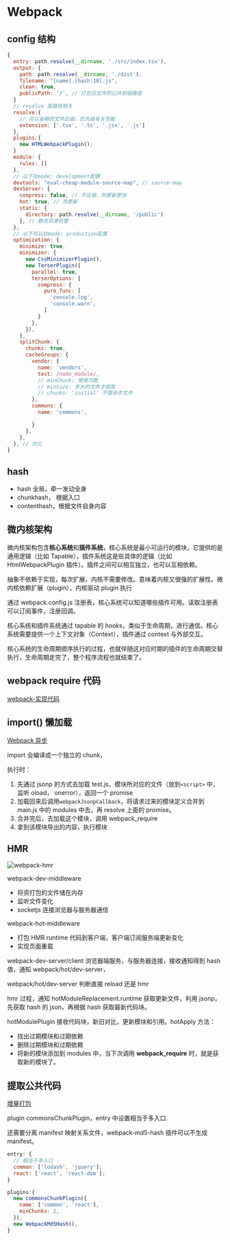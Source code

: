 # Webpack

## config 结构

```js
{
  entry: path.resolve(__dirname, './src/index.tsx'),
  output: {
    path: path.resolve(__dirname, './dist'),
    filename: "[name].[hash:10].js",
    clean: true,
    publicPath: '/', // 打包后文件的公共前缀路径
  }
  // resolve 是路径相关
  resolve:{
    // 可以省略的文件后缀，优先级有关性能
    extension: ['.tsx', '.ts', '.jsx', '.js']
  },
  plugins:{
    new HTMLWebpackPlugin();
  }
  module: {
    rules: []
  },
  // 以下在mode: development配置
  devtools: "eval-cheap-module-source-map", // source-map
  devServer: {
    conpress: false, // 不压缩，热更新更快
    hot: true, // 热更新
    static: {
      directory: path.resolve(__dirname, '/public')
    }, // 静态资源托管
  },
  // 以下可以在mode: production配置
  optimization: {
    minimize: true,
    minimizer: {
      new CssMinimizerPlugin(),
      new TerserPlugin({
        parallel: true,
        terserOptions: {
          compress: {
            pure_func: [
              'console.log',
              'console.warn',
            ]
          }
        },
      }),
    },
    splitChunk: {
      chunks: true,
      cacheGroups: {
        vendor: {
          name: 'vendors',
          test: /node_module/,
          // minChunk: 使用次数
          // minSize: 多大的文件才提取
          // chunks: 'initial' 不管异步文件
        },
        commons: {
          name: 'commons',

        }
      },
    },
  }, // 优化
}
```

## hash

- hash 全局，牵一发动全身
- chunkhash， 根据入口
- contenthash，根据文件自身内容

## 微内核架构

微内核架构包含**核心系统**和**插件系统**，核心系统是最小可运行的模块，它提供的是通用逻辑（比如 Tapable），插件系统这是些具体的逻辑（比如 HtmlWebpackPlugin 插件）。插件之间可以相互独立，也可以互相依赖。

抽象不依赖于实现，每次扩展，内核不需要修改。意味着内核又很强的扩展性。微内核依赖扩展（plugin），内核驱动 plugin 执行

通过 webpack.config.js 注册表，核心系统可以知道哪些插件可用。读取注册表可以订阅事件，注册回调。

核心系统和插件系统通过 tapable 的 hooks，类似于生命周期，进行通信。核心系统需要提供一个上下文对象（Context），插件通过 context 与外部交互。

核心系统的生命周期顺序执行的过程，也就伴随这对应时期的插件的生命周期交替执行，生命周期走完了，整个程序流程也就结束了。

## webpack require 代码

[webpack-实现代码](/js/模块化.html#webpack-实现代码)

## import() 懒加载

[Webpack 异步](https://blog.csdn.net/qq_41581588/article/details/129177089)

import 会编译成一个独立的 chunk，

执行时：

1. 先通过 jsonp 的方式去加载 test.js，模块所对应的文件（放到`<script>` 中， 监听 oload， onerror），返回一个 promise
2. 加载回来后调用`webpackJsonpCallback`，将请求过来的模块定义合并到 main.js 中的 modules 中去，再 resolve 上面的 promise。
3. 合并完后，去加载这个模块，调用 webpack_require
4. 拿到该模块导出的内容，执行模块

## HMR

![webpack-hmr](/images/webpack-hmr.png)

webpack-dev-middleware

- 将资打包的文件储在内存
- 监听文件变化
- socketjs 连接浏览器与服务器通信

webpack-hot-middleware

- 打包 HMR runtime 代码到客户端，客户端订阅服务端更新变化
- 实现页面重载

webpack-dev-server/client 浏览器端服务，与服务器连接，接收通知得到 hash 值，通知 webpack/hot/dev-server，

webpack/hot/dev-server 判断直接 reload 还是 hmr

hmr 过程，通知 hotModuleReplacement.runtime 获取更新文件，利用 jsonp，先获取 hash 的 json，再根据 hash 获取最新代码块。

hotModulePlugin 接收代码块，新旧对比，更新模块和引用。hotApply 方法：

- 找出过期模块和过期依赖
- 删除过期模块和过期依赖
- 将新的模块添加到 modules 中，当下次调用 **webpack_require** 时，就是获取新的模块了。

## 提取公共代码

[增量打包](https://juejin.cn/post/6844903553127940110)

plugin commonsChunkPlugin，entry 中设置相当于多入口.

还需要分离 manifest 映射关系文件，webpack-md5-hash 插件可以不生成 manifest。

```js
entry: {
  // 相当于多入口
  common: ['lodash', 'jquery'];
  react: ['react', 'react-dom'];
}

plugins:{
  new commonsChunkPlugin({
    name: ['common', 'react'],
    minChunks: 2,
  }),
  new WebpackMd5Hash(),
}
```
